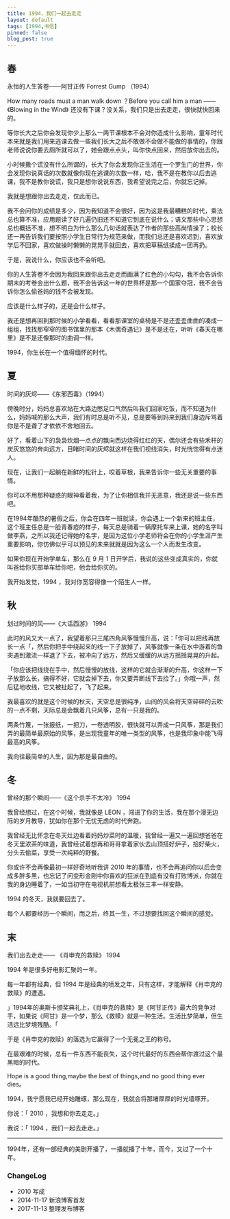 ```yaml
---
title: 1994，我们一起去走走
layout: default
tags: [1994,书信]
pinned: false
blog_post: true
---
```


## 春

永恒的人生答卷——阿甘正传 Forrest Gump （1994）

How many roads must a man walk down ？Before you call him a man ——《Blowing in the Wind》
还没有下课？没关系，我们只是出去走走，很快就快回来的。

等你长大之后你会发现你少上那么一两节课根本不会对你造成什么影响，童年时代本来就是我们用来逃课去做一些我们长大之后不敢做不会做不能做的事情的，你跟老师说说你要去厕所就可以了，她会跟点点头，叫你快点回来，然后放你出去的。

小时候撒个谎没有什么所谓的，长大了你会发现你正生活在一个罗生门的世界，你会发现你说真话的次数就像你现在逃课的次数一样，哈，我不是在教你以后去逃课，我不是教你说谎，我只是想你说说东西，我希望说完之后，你就忘记掉。

我就是想跟你出去走走，仅此而已。

我不会问你的成绩是多少，因为我知道不会很好，因为这是我最糟糕的时代，乘法总也算不准，应用题读了好几遍仍旧还不知道它到底在说什么；语文那些中心思想总也概括不准，想不明白为什么那么几句话就表达了作者的那些高尚情操了；校长还一再告诉我们要按照小学生日常行为规范来做，而我们总还是喜欢迟到，喜欢放学后不回家，喜欢做操时懒懒的晃晃手就回去，喜欢把草稿纸揉成一团再扔。

于是，我说什么，你应该也不会听吧。

你的人生答卷不会因为我回来跟你出去走走而画满了红色的小勾勾，我不会告诉你期末的考卷会出什么题，我不会告诉这一年的世界杯是那一个国家夺冠，我不会告诉你怎么偷爸妈的钱不会被发现。

应该是什么样子的，还是会什么样子。

我还是想再回到那时候的小学看看，看看那课室的桌椅是不是还歪歪曲曲的凑成一组组，找找那窄窄的图书馆里的那本《木偶奇遇记》是不是还在，听听《春天在哪里》是不是还像那时的曲调一样。

1994，你生长在一个值得缅怀的时代。

## 夏

时间的灰烬——《东邪西毒》（1994）

傍晚时分，妈妈总喜欢站在大路边憋足口气然后叫我们回家吃饭，而不知道为什么，妈妈喊的那么大声，我们有时总是听不见，总是要等到妈来到我们身边斥骂着你是不是聋了才依依不舍地回去。

好了，看着山下的袅袅炊烟一点点的飘向西边烧得红红的天，偶尔还会有些禾杆的炭灰悠悠的奔向远方，目睹时间的灰烬就这样在我们视线消失，时光恍惚得有点迷人。

现在，让我们一起躺在新鲜的松针上，咬着草根，我来告诉你一些无关重要的事情。

你可以不用那种疑惑的眼神看着我，为了让你相信我并无恶意，我还是说一些东西吧。

在1994年酷热的暑假之后，你会在四年一班就读，你会遇上一个新来的班主任，这个班主任总是一脸青春痘的样子，每天总是骑着一辆摩托车来上课，她的名字叫做李燕，之所以我还记得她的名字，是因为这位小学老师将会在你的小学生涯产生重要影响，你仿佛似乎可以预见的未来就就是因为这么一个人而发生改变。

如果你现在开始学单车，那么在 9 月 1 日开学后，我说的这些变成真实的，你就叫爸给你买部单车给你吧，他会给你买的。

我开始发觉，1994 ，我对你宽容得像一个陌生人一样。

## 秋

划过时间的风——《大话西游》 1994

此时的风又大一点了，我望着那只三尾四角风筝慢慢升高，说：「你可以把线再放长一点「，然后你把手中绕起来的线一下子放掉了，风筝就像一条在水中游着的鱼突遇到激流一样退了下去，被冲向了远方，然后又缓缓的从远方摇摇晃晃的升起。

「你应该把线绕在手中，然后慢慢的放线，这样的它就会渐渐的升高，你这样一下子放那么长，搞得不好，它就会掉下去，你又要弄断线下去捡了。」你哦一声，然后猛地收线，它又被扯起了，飞了起来。

我最喜欢的就是这个时候的秋天，天空总是很纯净，山间的风会将天空碎碎的云吹的一点不剩，天际总是会飘着几只风筝，总有一只是我的。

两条竹篾，一张报纸，一把刀，一卷透明胶，很快就可以弄成一只风筝，那是我们弄的最简单最原始的风筝，是出现我童年的唯一类型的风筝，也是我印象中能飞得最高的风筝。

我向往最简单的人生，因为那是最自由的。

## 冬

曾经的那个瞬间——《这个杀手不太冷》 1994

我曾经想过，在这个时候，我就像是 LEON ，闯进了你的生活，我在那个漫无边际的岁月教导，犹如你在那个无忧无虑的时代奔跑。

我曾经无比怀念在冬天灶边看着妈妈炒菜时的温暖，我曾经一遍又一遍回想爸爸在冬天里浓茶的味道，我曾经试着想再和哥哥拿着家伙去山顶搭好炉子，拾好柴火，分头去偷菜，享受一次纯粹的野餐。

你或许不会再像最初一样好奇地听我讲 2010 年的事情，也不会再追问你以后会变成多胖多黑，也忘记了问变形金刚中你喜欢的狂派在到底有没有打败博派，你就在我的身边睡着了，一如当初守在电视机前想看太极张三丰一样安静。

1994 的冬天，我就要回去了。

每个人都要经历一个瞬间，而之后，终其一生，不过想要找回这个瞬间的感觉。

## 末

我们出去走走—— 《肖申克的救赎》 1994

1994 年是很多好电影汇聚的一年。

每一年都有经典，但 1994 年是经典的喷发之年，只有这样，才能解释《肖申克的救赎》的遭遇。

」1994年的奥斯卡颁奖典礼上，《肖申克的救赎》是《阿甘正传》最大的竞争对手，如果说《阿甘》是一个梦，那么《救赎》就是一种生活。生活比梦简单，但生活远比梦境残酷。「

于是《肖申克的救赎》的落选为它赢得了一个无冕之王的称号。

在最艰难的时候，总有一件东西不能丧失，这个时代最好的东西会帮你渡过这个最黑暗的时代。

Hope is a good thing,maybe the best of things,and no good thing ever dies。

1994，我宁愿我已经开始雕琢，那么现在，我就会将那堵厚厚的时光墙啄开。

你说：「 2010 ，我想和你去走走。」

我说：「 1994 ，我们一起去走走。」

----

1994年，还有一部经典的美剧开播了，一播就播了十年，而今，又过了一个十年。


### ChangeLog

- 2010 写成
- 2014-11-17 新浪博客首发
- 2017-11-13 整理发布博客 

